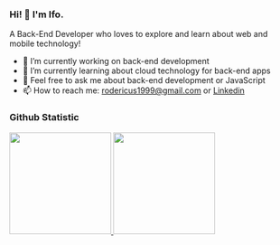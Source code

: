 ### Hi! 👋 I'm Ifo.

A Back-End Developer who loves to explore and learn about web and mobile technology!

- 🔭 I’m currently working on back-end development
- 🌱 I’m currently learning about cloud technology for back-end apps
- 💬 Feel free to ask me about back-end development or JavaScript
- 📫 How to reach me: rodericus1999@gmail.com or [Linkedin](https://www.linkedin.com/in/rodericus-ifo-krista-120399)

### Github Statistic
<p align="left">
<a href="https://github.com/dimasmds">
  <img height="180em" src="https://github-readme-stats-eight-theta.vercel.app/api?username=rodericusifo&show_icons=true&theme=algolia&include_all_commits=true&count_private=true"/>
  <img height="180em" src="https://github-readme-stats-eight-theta.vercel.app/api/top-langs/?username=rodericusifo&layout=compact&langs_count=8&theme=algolia"/>
</a>
</p>
